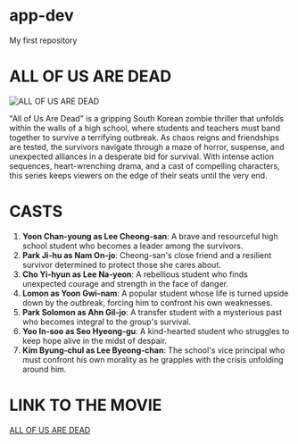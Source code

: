 # app-dev
My first repository
# ALL OF US ARE DEAD
![ALL OF US ARE DEAD](https://github.com/Calisuraadrian/app-dev/assets/170308101/fef82c98-0c6d-4623-94c4-9d1b2bc63cc8)

"All of Us Are Dead" is a gripping South Korean zombie thriller that unfolds within the walls of a high school, where students and teachers must band together to survive a terrifying outbreak. As chaos reigns and friendships are tested, the survivors navigate through a maze of horror, suspense, and unexpected alliances in a desperate bid for survival. With intense action sequences, heart-wrenching drama, and a cast of compelling characters, this series keeps viewers on the edge of their seats until the very end.

# CASTS
1. **Yoon Chan-young as Lee Cheong-san**: A brave and resourceful high school student who becomes a leader among the survivors.
2. **Park Ji-hu as Nam On-jo**: Cheong-san's close friend and a resilient survivor determined to protect those she cares about.
3. **Cho Yi-hyun as Lee Na-yeon**: A rebellious student who finds unexpected courage and strength in the face of danger.
4. **Lomon as Yoon Gwi-nam**: A popular student whose life is turned upside down by the outbreak, forcing him to confront his own weaknesses.
5. **Park Solomon as Ahn Gil-jo**: A transfer student with a mysterious past who becomes integral to the group's survival.
6. **Yoo In-soo as Seo Hyeong-gu**: A kind-hearted student who struggles to keep hope alive in the midst of despair.
7. **Kim Byung-chul as Lee Byeong-chan**: The school's vice principal who must confront his own morality as he grapples with the crisis unfolding around him.

# LINK TO THE MOVIE
[ALL OF US ARE DEAD](https://www.netflix.com/title/81237994)

